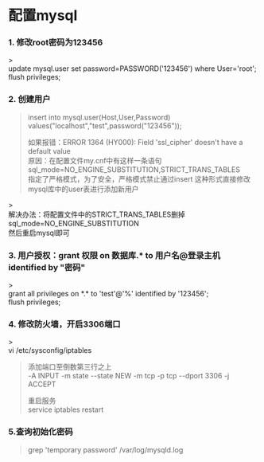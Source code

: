 # 配置mysql

### 1. 修改root密码为123456

&gt;  
update mysql.user set password=PASSWORD\('123456'\) where User='root';  
flush privileges;

### 2. 创建用户

> insert into mysql.user\(Host,User,Password\) values\("localhost","test",password\("123456"\)\);
>
> 如果报错：ERROR 1364 \(HY000\): Field 'ssl\_cipher' doesn't have a default value  
> 原因：在配置文件my.cnf中有这样一条语句sql\_mode=NO\_ENGINE\_SUBSTITUTION,STRICT\_TRANS\_TABLES  
> 指定了严格模式，为了安全，严格模式禁止通过insert 这种形式直接修改mysql库中的user表进行添加新用户

&gt;  
解决办法：将配置文件中的STRICT\_TRANS\_TABLES删掉  
sql\_mode=NO\_ENGINE\_SUBSTITUTION  
然后重启mysql即可

### 3. 用户授权：grant 权限 on 数据库.\* to 用户名@登录主机 identified by "密码"

&gt;  
grant all privileges on \*.\* to 'test'@'%' identified by '123456';  
flush privileges;

### 4. 修改防火墙，开启3306端口

&gt;  
vi /etc/sysconfig/iptables

> 添加端口至倒数第三行之上  
> -A INPUT -m state --state NEW -m tcp -p tcp --dport 3306 -j ACCEPT
>
> 重启服务  
> service iptables restart

### 5.查询初始化密码

> grep 'temporary password' /var/log/mysqld.log



